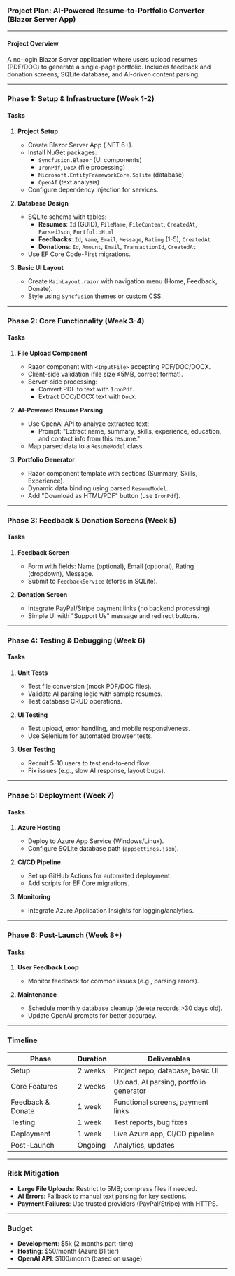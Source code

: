 ### **Project Plan: AI-Powered Resume-to-Portfolio Converter (Blazor Server App)**

---

#### **Project Overview**
A no-login Blazor Server application where users upload resumes (PDF/DOC) to generate a single-page portfolio. Includes feedback and donation screens, SQLite database, and AI-driven content parsing.

---

### **Phase 1: Setup & Infrastructure (Week 1-2)**
#### **Tasks**
1. **Project Setup**
   - Create Blazor Server App (.NET 6+).
   - Install NuGet packages:
     - `Syncfusion.Blazor` (UI components)
     - `IronPdf`, `DocX` (file processing)
     - `Microsoft.EntityFrameworkCore.Sqlite` (database)
     - `OpenAI` (text analysis)
   - Configure dependency injection for services.

2. **Database Design**
   - SQLite schema with tables:
     - **Resumes**: `Id` (GUID), `FileName`, `FileContent`, `CreatedAt`, `ParsedJson`, `PortfolioHtml`
     - **Feedbacks**: `Id`, `Name`, `Email`, `Message`, `Rating` (1-5), `CreatedAt`
     - **Donations**: `Id`, `Amount`, `Email`, `TransactionId`, `CreatedAt`
   - Use EF Core Code-First migrations.

3. **Basic UI Layout**
   - Create `MainLayout.razor` with navigation menu (Home, Feedback, Donate).
   - Style using `Syncfusion` themes or custom CSS.

---

### **Phase 2: Core Functionality (Week 3-4)**
#### **Tasks**
1. **File Upload Component**
   - Razor component with `<InputFile>` accepting PDF/DOC/DOCX.
   - Client-side validation (file size ≤5MB, correct format).
   - Server-side processing:
     - Convert PDF to text with `IronPdf`.
     - Extract DOC/DOCX text with `DocX`.

2. **AI-Powered Resume Parsing**
   - Use OpenAI API to analyze extracted text:
     - Prompt: "Extract name, summary, skills, experience, education, and contact info from this resume."
   - Map parsed data to a `ResumeModel` class.

3. **Portfolio Generator**
   - Razor component template with sections (Summary, Skills, Experience).
   - Dynamic data binding using parsed `ResumeModel`.
   - Add "Download as HTML/PDF" button (use `IronPdf`).

---

### **Phase 3: Feedback & Donation Screens (Week 5)**
#### **Tasks**
1. **Feedback Screen**
   - Form with fields: Name (optional), Email (optional), Rating (dropdown), Message.
   - Submit to `FeedbackService` (stores in SQLite).

2. **Donation Screen**
   - Integrate PayPal/Stripe payment links (no backend processing).
   - Simple UI with "Support Us" message and redirect buttons.

---

### **Phase 4: Testing & Debugging (Week 6)**
#### **Tasks**
1. **Unit Tests**
   - Test file conversion (mock PDF/DOC files).
   - Validate AI parsing logic with sample resumes.
   - Test database CRUD operations.

2. **UI Testing**
   - Test upload, error handling, and mobile responsiveness.
   - Use Selenium for automated browser tests.

3. **User Testing**
   - Recruit 5-10 users to test end-to-end flow.
   - Fix issues (e.g., slow AI response, layout bugs).

---

### **Phase 5: Deployment (Week 7)**
#### **Tasks**
1. **Azure Hosting**
   - Deploy to Azure App Service (Windows/Linux).
   - Configure SQLite database path (`appsettings.json`).

2. **CI/CD Pipeline**
   - Set up GitHub Actions for automated deployment.
   - Add scripts for EF Core migrations.

3. **Monitoring**
   - Integrate Azure Application Insights for logging/analytics.

---

### **Phase 6: Post-Launch (Week 8+)**
#### **Tasks**
1. **User Feedback Loop**
   - Monitor feedback for common issues (e.g., parsing errors).

2. **Maintenance**
   - Schedule monthly database cleanup (delete records >30 days old).
   - Update OpenAI prompts for better accuracy.

---

### **Timeline**
| Phase       | Duration | Deliverables                          |
|-------------|----------|----------------------------------------|
| Setup       | 2 weeks  | Project repo, database, basic UI      |
| Core Features | 2 weeks | Upload, AI parsing, portfolio generator |
| Feedback & Donate | 1 week | Functional screens, payment links |
| Testing     | 1 week   | Test reports, bug fixes                |
| Deployment  | 1 week   | Live Azure app, CI/CD pipeline         |
| Post-Launch | Ongoing  | Analytics, updates                     |

---

### **Risk Mitigation**
- **Large File Uploads**: Restrict to 5MB; compress files if needed.
- **AI Errors**: Fallback to manual text parsing for key sections.
- **Payment Failures**: Use trusted providers (PayPal/Stripe) with HTTPS.

---

### **Budget**
- **Development**: $5k (2 months part-time)
- **Hosting**: $50/month (Azure B1 tier)
- **OpenAI API**: $100/month (based on usage)

---
